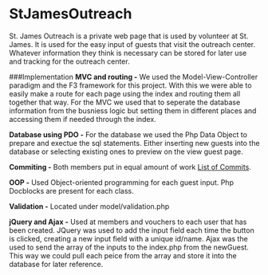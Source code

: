 # StJamesOutreach

St. James Outreach is a private web page that is used by volunteer at St. James.
It is used for the easy input of guests that visit the outreach center.
Whatever information they think is necessary can be stored for later use and
tracking for the outreach center. 

###Implementation
**MVC and routing -** We used the Model-View-Controller paradigm
and the F3 framework for this project. With this we were able to
easily make a route for each page using the index and routing them all together that way.
For the MVC we used that to seperate the database information from the busniess
logic but setting them in different places and accessing them if needed through the index.

**Database using PDO -** For the database we used the Php Data Object to 
prepare and exectue the sql statements. Either inserting new guests into
the database or selecting existing ones to preview on the view 
guest page.

**Commiting -** Both members put in equal amount of work
[List of Commits](https://github.com/ashornal/StJamesOutreach/commits/master).

**OOP -** Used Object-oriented programming for each guest input. Php Docblocks are
present for each class.

**Validation -** Located under model/validation.php

**jQuery and Ajax -** Used at members and vouchers to each user that has
been created. JQuery was used to add the input field each time the button is 
clicked, creating a new input field with a unique id/name. Ajax
was the used to send the array of the inputs to the index.php from the newGuest.
This way we could pull each peice from the array and store it into the database
for later reference.